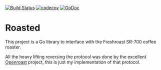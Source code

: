 [![Build Status](https://travis-ci.org/jmhobbs/roasted.svg?branch=master)](https://travis-ci.org/jmhobbs/roasted) [![codecov](https://codecov.io/gh/jmhobbs/roasted/branch/master/graph/badge.svg)](https://codecov.io/gh/jmhobbs/roasted) [![GoDoc](https://godoc.org/github.com/jmhobbs/roasted?status.svg)](https://godoc.org/github.com/jmhobbs/roasted)

# Roasted

This project is a Go library to interface with the Freshroast SR-700 coffee roaster.

All the heavy lifting reversing the protocol was done by the excellent [Openroast](https://github.com/Roastero/Openroast) project, this is just my implementation of that protocol.
